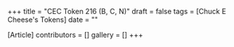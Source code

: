 +++
title = "CEC Token 216 (B, C, N)"
draft = false
tags = [Chuck E Cheese's Tokens]
date = ""

[Article]
contributors = []
gallery = []
+++